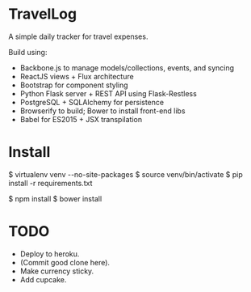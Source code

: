 TravelLog
=========

A simple daily tracker for travel expenses.

Build using:
* Backbone.js to manage models/collections, events, and syncing
* ReactJS views + Flux architecture
* Bootstrap for component styling
* Python Flask server + REST API using Flask-Restless
* PostgreSQL + SQLAlchemy for persistence
* Browserify to build; Bower to install front-end libs
* Babel for ES2015 + JSX transpilation


Install
=======
$ virtualenv venv --no-site-packages
$ source venv/bin/activate
$ pip install -r requirements.txt

$ npm install
$ bower install


TODO
====
- Deploy to heroku.
- (Commit good clone here).
- Make currency sticky.
- Add cupcake.
